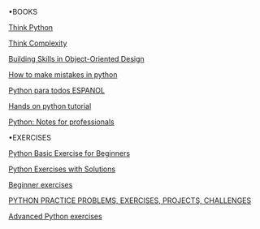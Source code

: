 •BOOKS


<a href="http://www.stilson.net/documentation/thinkpython.pdf">Think Python</a>

<a href="http://www.greenteapress.com/complexity/thinkcomplexity.pdf">Think Complexity</a>

<a href="http://www.itmaybeahack.com/buildingskills/oodesign.html#book-oodesign">Building Skills in Object-Oriented Design</a>

<a href="https://www.oreilly.com/programming/free/files/how-to-make-mistakes-in-python.pdf">How to make mistakes in python</a>

<a href="https://launchpadlibrarian.net/18980633/Python%20para%20todos.pdf">Python para todos ESPANOL</a>

<a href="http://anh.cs.luc.edu/python/hands-on/3.1/Hands-onPythonTutorial.pdf">Hands on python tutorial</a>

<a href="https://pdfhost.io/v/pm8jwGEVp_Python_Notes_for_Professionals.pdf">Python: Notes for professionals</a>




•EXERCISES


<a href="https://pynative.com/python-basic-exercise-for-beginners/">Python Basic Exercise for Beginners</a>

<a href="https://pynative.com/python-exercises-with-solutions/">Python Exercises with Solutions</a>


<a href="https://pythonbasics.org/exercises/">Beginner exercises</a>

<a href="https://practity.com/343-2/">PYTHON PRACTICE PROBLEMS, EXERCISES,  PROJECTS, CHALLENGES</a>

<a href="https://aspp.school/python-summerschool-2011/_media/materials/advanced_python/exercises_and_solutions.pdf">Advanced Python exercises</a>
